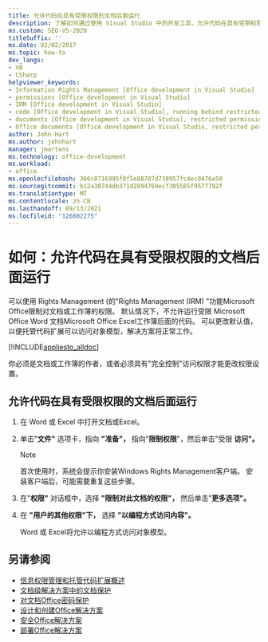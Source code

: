 ```yaml
---
title: 允许代码在具有受限权限的文档后面运行
description: 了解如何通过使用 Visual Studio 中的开发工具，允许代码在具有受限权限的文档Office运行。
ms.custom: SEO-VS-2020
titleSuffix: ''
ms.date: 02/02/2017
ms.topic: how-to
dev_langs:
- VB
- CSharp
helpviewer_keywords:
- Information Rights Management [Office development in Visual Studio]
- permissions [Office development in Visual Studio]
- IRM [Office development in Visual Studio]
- code [Office development in Visual Studio], running behind restricted documents
- documents [Office development in Visual Studio], restricted permissions
- Office documents [Office development in Visual Studio, restricted permissions
author: John-Hart
ms.author: johnhart
manager: jmartens
ms.technology: office-development
ms.workload:
- office
ms.openlocfilehash: 366c8716995f0f5e88707d738957fc4ec0476a50
ms.sourcegitcommit: b12a38744db371d2894769ecf305585f9577792f
ms.translationtype: MT
ms.contentlocale: zh-CN
ms.lasthandoff: 09/13/2021
ms.locfileid: "126602275"
---
```

# <a name="how-to-permit-code-to-run-behind-documents-with-restricted-permissions"></a>如何：允许代码在具有受限权限的文档后面运行
  可以使用 Rights Management (的"Rights Management (IRM) "功能Microsoft Office限制对文档或工作簿的权限。 默认情况下，不允许运行受限 Microsoft Office Word 文档Microsoft Office Excel工作簿后面的代码。 可以更改默认值，以便托管代码扩展可以访问对象模型，解决方案将正常工作。

 [!INCLUDE[appliesto_alldoc](../vsto/includes/appliesto-alldoc-md.md)]

 你必须是文档或工作簿的作者，或者必须具有"完全控制"访问权限才能更改权限设置。

## <a name="to-permit-code-to-run-behind-documents-with-restricted-permissions"></a>允许代码在具有受限权限的文档后面运行

1. 在 Word 或 Excel 中打开文档或Excel。

2. 单击"**文件"** 选项卡，指向 **"准备"，** 指向"**限制权限**"，然后单击"受限 **访问"。**

   > [!NOTE]
   > 首次使用时，系统会提示你安装Windows Rights Management客户端。 安装客户端后，可能需要重复这些步骤。

3. 在"**权限"** 对话框中，选择 **"限制对此文档的权限"，** 然后单击"**更多选项"。**

4. 在 **"用户的其他权限"下，** 选择 **"以编程方式访问内容"。**

   Word 或 Excel将允许以编程方式访问对象模型。

## <a name="see-also"></a>另请参阅
- [信息权限管理和托管代码扩展概述](../vsto/information-rights-management-and-managed-code-extensions-overview.md)
- [文档级解决方案中的文档保护](../vsto/document-protection-in-document-level-solutions.md)
- [对文档Office密码保护](../vsto/password-protection-on-office-documents.md)
- [设计和创建Office解决方案](../vsto/designing-and-creating-office-solutions.md)
- [安全Office解决方案](../vsto/securing-office-solutions.md)
- [部署Office解决方案](../vsto/deploying-an-office-solution.md)
